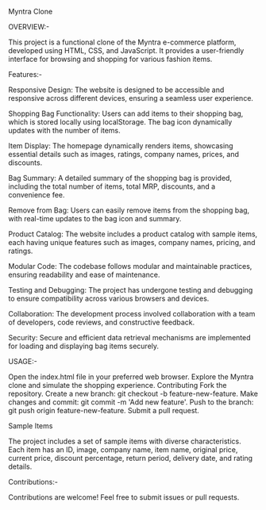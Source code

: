 Myntra Clone


OVERVIEW:-

This project is a functional clone of the Myntra e-commerce platform, developed using HTML, CSS, and JavaScript. It provides a user-friendly interface for browsing and shopping for various fashion items.

Features:-

  Responsive Design: The website is designed to be accessible and responsive across different devices, ensuring a seamless user experience.
  
  Shopping Bag Functionality: Users can add items to their shopping bag, which is stored locally using localStorage. The bag icon dynamically updates with the number of items.
  
  Item Display: The homepage dynamically renders items, showcasing essential details such as images, ratings, company names, prices, and discounts.
  
  Bag Summary: A detailed summary of the shopping bag is provided, including the total number of items, total MRP, discounts, and a convenience fee.
  
  Remove from Bag: Users can easily remove items from the shopping bag, with real-time updates to the bag icon and summary.
  
  Product Catalog: The website includes a product catalog with sample items, each having unique features such as images, company names, pricing, and ratings.
  
  Modular Code: The codebase follows modular and maintainable practices, ensuring readability and ease of maintenance.
  
  Testing and Debugging: The project has undergone testing and debugging to ensure compatibility across various browsers and devices.
  
  Collaboration: The development process involved collaboration with a team of developers, code reviews, and constructive feedback.
  
  Security: Secure and efficient data retrieval mechanisms are implemented for loading and displaying bag items securely.



USAGE:-

  Open the index.html file in your preferred web browser.
  Explore the Myntra clone and simulate the shopping experience.
  Contributing
  Fork the repository.
  Create a new branch: git checkout -b feature-new-feature.
  Make changes and commit: git commit -m 'Add new feature'.
  Push to the branch: git push origin feature-new-feature.
  Submit a pull request.

Sample Items

  The project includes a set of sample items with diverse characteristics. Each item has an ID, image, company name, item name, original price, current price, discount percentage, return period, delivery date, and rating    details.


Contributions:-

  Contributions are welcome! Feel free to submit issues or pull requests.
